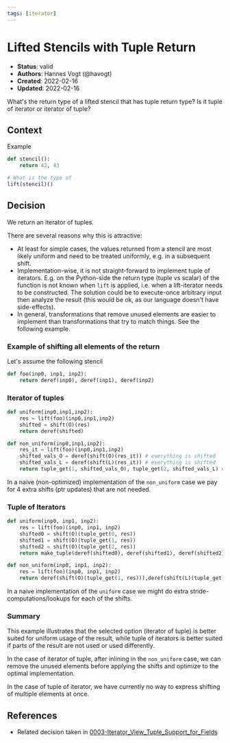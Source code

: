 ```yaml
---
tags: [iterator]
---
```


# Lifted Stencils with Tuple Return

- **Status**: valid
- **Authors**: Hannes Vogt (@havogt)
- **Created**: 2022-02-16
- **Updated**: 2022-02-16

What's the return type of a lifted stencil that has tuple return type? Is it tuple of iterator or iterator of tuple?


## Context

Example

```python
def stencil():
    return 42, 43

# What is the type of
lift(stencil)()
```

## Decision

We return an iterator of tuples.

There are several reasons why this is attractive:
- At least for simple cases, the values returned from a stencil are most likely uniform and need to be treated uniformly, e.g. in a subsequent shift.
- Implementation-wise, it is not straight-forward to implement tuple of iterators. E.g. on the Python-side the return type (tuple vs scalar) of the function is not known when `lift` is applied, i.e. when a lift-iterator needs to be constructed. The solution could be to execute-once arbitrary input then analyze the result (this would be ok, as our language doesn't have side-effects).
- In general, transformations that remove unused elements are easier to implement than transformations that try to match things. See the following example.

### Example of shifting all elements of the return

Let's assume the following stencil

```python
def foo(inp0, inp1, inp2):
    return deref(inp0), deref(inp1), deref(inp2)
```

### Iterator of tuples

```python
def uniform(inp0,inp1,inp2):
    res = lift(foo)(inp0,inp1,inp2)
    shifted = shift(O)(res)
    return deref(shifted)

def non_uniform(inp0,inp1,inp2):
    res_it = lift(foo)(inp0,inp1,inp2)
    shifted_vals_O = deref(shift(O)(res_it)) # everything is shifted
    shifted_vals_L = deref(shift(L)(res_it)) # everything is shifted
    return tuple_get(1, shifted_vals_O), tuple_get(2, shifted_vals_L) # we throw away element 0
```

In a naive (non-optimized) implementation of the `non_uniform` case we pay for 4 extra shifts (ptr updates) that are not needed.

### Tuple of Iterators
```python
def uniform(inp0, inp1, inp2):
    res = lift(foo)(inp0, inp1, inp2)
    shifted0 = shift(O)(tuple_get(0, res))
    shifted1 = shift(O)(tuple_get(1, res))
    shifted2 = shift(O)(tuple_get(2, res))
    return make_tuple(deref(shifted0), deref(shifted1), deref(shifted2))

def non_uniform(inp0, inp1, inp2):
    res = lift(foo)(inp0, inp1, inp2)
    return deref(shift(O)(tuple_get(1, res))),deref(shift(L)(tuple_get(2, res)))
```

In a naive implementation of the `uniform` case we might do extra stride-computations/lookups for each of the shifts.

### Summary

This example illustrates that the selected option (iterator of tuple) is better suited for uniform usage of the result, while tuple of iterators is better suited if parts of the result are not used or used differently.

In the case of iterator of tuple, after inlining in the `non_uniform` case, we can remove the unused elements before applying the shifts and optimize to the optimal implementation.

In the case of tuple of iterator, we have currently no way to express shifting of multiple elements at once.

## References <!-- optional -->

- Related decision taken in [0003-Iterator_View_Tuple_Support_for_Fields](0003-Iterator_View_Tuple_Support_for_Fields.md)
